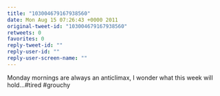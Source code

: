 ```yaml
---
title: "103004679167938560"
date: Mon Aug 15 07:26:43 +0000 2011
original-tweet-id: "103004679167938560"
retweets: 0
favorites: 0
reply-tweet-id: ""
reply-user-id: ""
reply-user-screen-name: ""
---
```

Monday mornings are always an anticlimax, I wonder what this week will hold…#tired #grouchy
